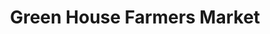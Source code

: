 ---
title: "Green House Farmers Market"
url: /astoria/green-house-farmers-market/
shop: Gemüse & Obst
---